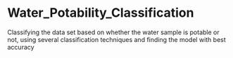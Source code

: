 # Water_Potability_Classification
Classifying the data set based on whether the water sample is potable or not, using several classification techniques and finding the model with best accuracy
